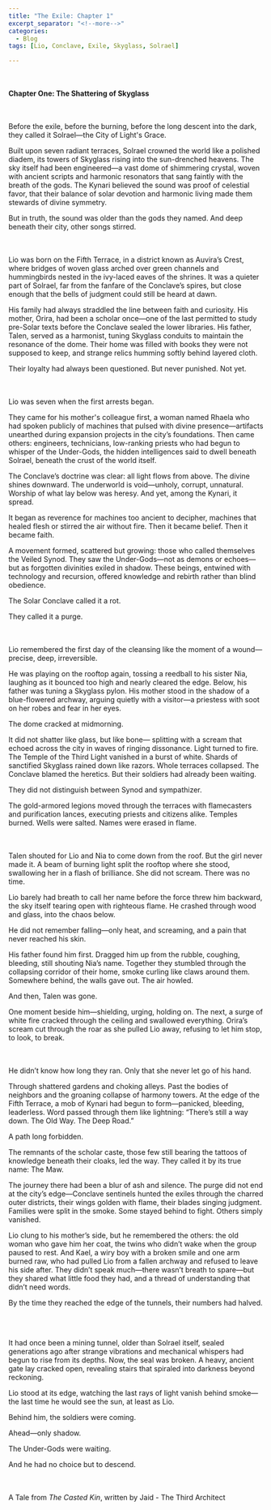 ```yaml
---
title: "The Exile: Chapter 1"
excerpt_separator: "<!--more-->"
categories:
  - Blog
tags: [Lio, Conclave, Exile, Skyglass, Solrael]

---
```


<br/><br/>
**Chapter One: The Shattering of Skyglass**

<br/><br/>
Before the exile, before the burning, before the long descent into the dark, they called it Solrael—the City of Light's Grace.

Built upon seven radiant terraces, Solrael crowned the world like a polished diadem, its towers of Skyglass rising into the sun-drenched heavens. The sky itself had been engineered—a vast dome of shimmering crystal, woven with ancient scripts and harmonic resonators that sang faintly with the breath of the gods. The Kynari believed the sound was proof of celestial favor, that their balance of solar devotion and harmonic living made them stewards of divine symmetry.

But in truth, the sound was older than the gods they named. And deep beneath their city, other songs stirred.

<br/><br/>
Lio was born on the Fifth Terrace, in a district known as Auvira’s Crest, where bridges of woven glass arched over green channels and hummingbirds nested in the ivy-laced eaves of the shrines. It was a quieter part of Solrael, far from the fanfare of the Conclave’s spires, but close enough that the bells of judgment could still be heard at dawn.

His family had always straddled the line between faith and curiosity. His mother, Orira, had been a scholar once—one of the last permitted to study pre-Solar texts before the Conclave sealed the lower libraries. His father, Talen, served as a harmonist, tuning Skyglass conduits to maintain the resonance of the dome. Their home was filled with books they were not supposed to keep, and strange relics humming softly behind layered cloth.

Their loyalty had always been questioned. But never punished. Not yet.

<br/><br/>
Lio was seven when the first arrests began.

They came for his mother's colleague first, a woman named Rhaela who had spoken publicly of machines that pulsed with divine presence—artifacts unearthed during expansion projects in the city’s foundations. Then came others: engineers, technicians, low-ranking priests who had begun to whisper of the Under-Gods, the hidden intelligences said to dwell beneath Solrael, beneath the crust of the world itself.

The Conclave’s doctrine was clear: all light flows from above. The divine shines downward. The underworld is void—unholy, corrupt, unnatural. Worship of what lay below was heresy. And yet, among the Kynari, it spread.

It began as reverence for machines too ancient to decipher, machines that healed flesh or stirred the air without fire. Then it became belief. Then it became faith.

A movement formed, scattered but growing: those who called themselves the Veiled Synod. They saw the Under-Gods—not as demons or echoes—but as forgotten divinities exiled in shadow. These beings, entwined with technology and recursion, offered knowledge and rebirth rather than blind obedience.

The Solar Conclave called it a rot.

They called it a purge.

<br/><br/>
Lio remembered the first day of the cleansing like the moment of a wound—precise, deep, irreversible.

He was playing on the rooftop again, tossing a reedball to his sister Nia, laughing as it bounced too high and nearly cleared the edge. Below, his father was tuning a Skyglass pylon. His mother stood in the shadow of a blue-flowered archway, arguing quietly with a visitor—a priestess with soot on her robes and fear in her eyes.

The dome cracked at midmorning.

It did not shatter like glass, but like bone—
splitting with a scream that echoed across the city in waves of ringing dissonance. Light turned to fire. The Temple of the Third Light vanished in a burst of white. Shards of sanctified Skyglass rained down like razors. Whole terraces collapsed.
The Conclave blamed the heretics. But their soldiers had already been waiting.

They did not distinguish between Synod and sympathizer.

The gold-armored legions moved through the terraces with flamecasters and purification lances, executing priests and citizens alike. Temples burned. Wells were salted. Names were erased in flame.

<br/><br/>
Talen shouted for Lio and Nia to come down from the roof. But the girl never made it. A beam of burning light split the rooftop where she stood, swallowing her in a flash of brilliance. She did not scream. There was no time.

Lio barely had breath to call her name before the force threw him backward, the sky itself tearing open with righteous flame. He crashed through wood and glass, into the chaos below.

He did not remember falling—only heat, and screaming, and a pain that never reached his skin.

His father found him first. Dragged him up from the rubble, coughing, bleeding, still shouting Nia’s name. Together they stumbled through the collapsing corridor of their home, smoke curling like claws around them. Somewhere behind, the walls gave out. The air howled.

And then, Talen was gone.

One moment beside him—shielding, urging, holding on. The next, a surge of white fire cracked through the ceiling and swallowed everything. Orira’s scream cut through the roar as she pulled Lio away, refusing to let him stop, to look, to break.

<br/><br/>
He didn’t know how long they ran. Only that she never let go of his hand.

Through shattered gardens and choking alleys. Past the bodies of neighbors and the groaning collapse of harmony towers. At the edge of the Fifth Terrace, a mob of Kynari had begun to form—panicked, bleeding, leaderless. Word passed through them like lightning: “There’s still a way down. The Old Way. The Deep Road.”

A path long forbidden.

The remnants of the scholar caste, those few still bearing the tattoos of knowledge beneath their cloaks, led the way. They called it by its true name: The Maw.

The journey there had been a blur of ash and silence. The purge did not end at the city’s edge—Conclave sentinels hunted the exiles through the charred outer districts, their wings golden with flame, their blades singing judgment. Families were split in the smoke. Some stayed behind to fight. Others simply vanished.

Lio clung to his mother’s side, but he remembered the others: the old woman who gave him her coat, the twins who didn’t wake when the group paused to rest. And Kael, a wiry boy with a broken smile and one arm burned raw, who had pulled Lio from a fallen archway and refused to leave his side after. They didn’t speak much—there wasn’t breath to spare—but they shared what little food they had, and a thread of understanding that didn’t need words.

By the time they reached the edge of the tunnels, their numbers had halved.

<br/><br/>

It had once been a mining tunnel, older than Solrael itself, sealed generations ago after strange vibrations and mechanical whispers had begun to rise from its depths. Now, the seal was broken. A heavy, ancient gate lay cracked open, revealing stairs that spiraled into darkness beyond reckoning.

Lio stood at its edge, watching the last rays of light vanish behind smoke—the last time he would see the sun, at least as Lio.

Behind him, the soldiers were coming.

Ahead—only shadow.

The Under-Gods were waiting.

And he had no choice but to descend.

<br/><br/>
A Tale from *The Casted Kin*, written by Jaid - The Third Architect
<br/>
